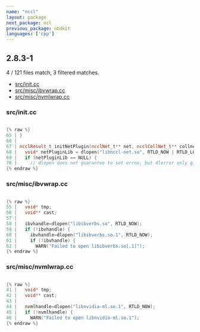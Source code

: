 ```yaml
---
name: "nccl"
layout: package
next_package: ncl
previous_package: nbdkit
languages: ['cpp']
---
```

## 2.8.3-1
4 / 121 files match, 3 filtered matches.

 - [src/init.cc](#srcinitcc)
 - [src/misc/ibvwrap.cc](#srcmiscibvwrapcc)
 - [src/misc/nvmlwrap.cc](#srcmiscnvmlwrapcc)

### src/init.cc

```cpp

{% raw %}
65 | }
66 | 
67 | ncclResult_t initNetPlugin(ncclNet_t** net, ncclCollNet_t** collnet) {
68 |   void* netPluginLib = dlopen("libnccl-net.so", RTLD_NOW | RTLD_LOCAL);
69 |   if (netPluginLib == NULL) {
70 |     // dlopen does not guarantee to set errno, but dlerror only gives us a
{% endraw %}

```
### src/misc/ibvwrap.cc

```cpp

{% raw %}
55 |   void* tmp;
56 |   void** cast;
57 | 
58 |   ibvhandle=dlopen("libibverbs.so", RTLD_NOW);
59 |   if (!ibvhandle) {
60 |     ibvhandle=dlopen("libibverbs.so.1", RTLD_NOW);
61 |     if (!ibvhandle) {
62 |       WARN("Failed to open libibverbs.so[.1]");
{% endraw %}

```
### src/misc/nvmlwrap.cc

```cpp

{% raw %}
41 |   void* tmp;
42 |   void** cast;
43 | 
44 |   nvmlhandle=dlopen("libnvidia-ml.so.1", RTLD_NOW);
45 |   if (!nvmlhandle) {
46 |     WARN("Failed to open libnvidia-ml.so.1");
{% endraw %}

```